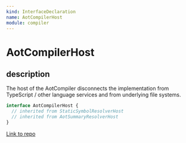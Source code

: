 ```yaml
---
kind: InterfaceDeclaration
name: AotCompilerHost
module: compiler
---
```


# AotCompilerHost

## description

The host of the AotCompiler disconnects the implementation from TypeScript / other language
services and from underlying file systems.

```ts
interface AotCompilerHost {
  // inherited from StaticSymbolResolverHost
  // inherited from AotSummaryResolverHost
}
```

[Link to repo](https://github.com/timdeschryver/angular/blob/master/packages/compiler/src/aot/compiler_host.ts#L16-L33)

